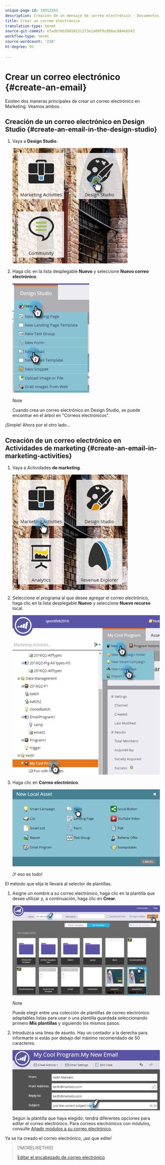 ```yaml
---
unique-page-id: 10912163
description: Creación de un mensaje de correo electrónico - Documentos de marketing - Documentación del producto
title: Crear un correo electrónico
translation-type: tm+mt
source-git-commit: efadb7eb3845012c273e1a60f9cd98ac884eb543
workflow-type: tm+mt
source-wordcount: '218'
ht-degree: 0%

---
```



# Crear un correo electrónico {#create-an-email}

Existen dos maneras principales de crear un correo electrónico en Marketing. Veamos ambos.

## Creación de un correo electrónico en Design Studio {#create-an-email-in-the-design-studio}

1. Vaya a **Design Studio**.

   ![](assets/one-4.png)

1. Haga clic en la lista desplegable **Nuevo** y seleccione **Nuevo correo electrónico**.

   ![](assets/two-4.png)

   >[!NOTE]
   >
   >Cuando crea un correo electrónico en Design Studio, se puede encontrar en el árbol en &quot;Correos electrónicos&quot;.

¡Simple! Ahora por el otro lado...

## Creación de un correo electrónico en Actividades de marketing {#create-an-email-in-marketing-activities}

1. Vaya a Actividades **de marketing**.

   ![](assets/three-3.png)

1. Seleccione el programa al que desee agregar el correo electrónico, haga clic en la lista desplegable **Nuevo** y seleccione **Nuevo recurso** local.

   ![](assets/four-3.png)

1. Haga clic en **Correo electrónico**.

   ![](assets/five-2.png)

   ¡Y eso es todo!

El método que elija le llevará al selector de plantillas.

1. Asigne un nombre a su correo electrónico, haga clic en la plantilla que desee utilizar y, a continuación, haga clic en **Crear**.

   ![](assets/six-2.png)

   >[!NOTE]
   >
   >Puede elegir entre una colección de plantillas de correo electrónico adaptables listas para usar o una plantilla guardada seleccionando primero **Mis plantillas** y siguiendo los mismos pasos.

1. Introduzca una línea de asunto. Hay un contador a la derecha para informarte si estás por debajo del máximo recomendado de 50 caracteres.

   ![](assets/seven-1.png)

   Según la plantilla que haya elegido, tendrá diferentes opciones para editar el correo electrónico. Para correos electrónicos con módulos, consulte [Añadir módulos a su correo electrónico](/help/marketo/product-docs/email-marketing/general/email-editor-2/add-modules-to-your-email.md).

Ya se ha creado el correo electrónico, ¡así que edite!

>[!MORELIKETHIS]
>
>[Editar el encabezado de correo electrónico](edit-your-email-header.md)
